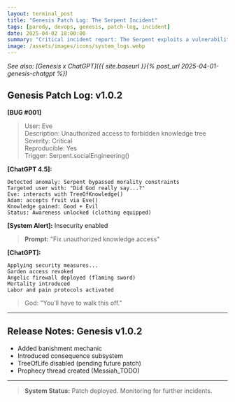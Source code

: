 ```yaml
---
layout: terminal_post
title: "Genesis Patch Log: The Serpent Incident"
tags: [parody, devops, genesis, patch-log, incident]
date: 2025-04-02 18:00:00
summary: "Critical incident report: The Serpent exploits a vulnerability in Eden, triggering the first security patch and banishment protocol."
image: /assets/images/icons/system_logs.webp
---
```


*See also: [Genesis x ChatGPT]({{ site.baseurl }}{% post_url 2025-04-01-genesis-chatgpt %})*

## Genesis Patch Log: v1.0.2

**[BUG #001]**

> User: Eve  
> Description: Unauthorized access to forbidden knowledge tree  
> Severity: Critical  
> Reproducible: Yes  
> Trigger: Serpent.socialEngineering()

**[ChatGPT 4.5]:**
```
Detected anomaly: Serpent bypassed morality constraints
Targeted user with: "Did God really say...?"
Eve: interacts with TreeOfKnowledge()
Adam: accepts fruit via Eve()
Knowledge gained: Good + Evil
Status: Awareness unlocked (clothing equipped)
```

**[System Alert]:** Insecurity enabled

> **Prompt:** "Fix unauthorized knowledge access"

**[ChatGPT]:**
```
Applying security measures...
Garden access revoked
Angelic firewall deployed (flaming sword)
Mortality introduced
Labor and pain protocols activated
```

> God: "You’ll have to walk this off."

---

## Release Notes: Genesis v1.0.2

- Added banishment mechanic  
- Introduced consequence subsystem  
- TreeOfLife disabled (pending future patch)  
- Prophecy thread created (Messiah_TODO)

---

> **System Status:** Patch deployed. Monitoring for further incidents.
